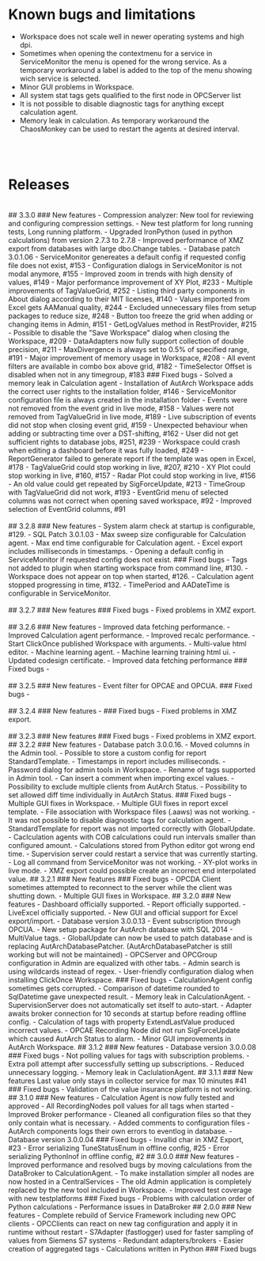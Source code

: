 # Known bugs and limitations
- Workspace does not scale well in newer operating systems and high dpi.
- Sometimes when opening the contextmenu for a service in ServiceMonitor the menu is
opened for the wrong service.
As a temporary workaround a label is added to the top of the menu showing wich service is
selected.
- Minor GUI problems in Workspace.
- All system stat tags gets qualified to the first node in OPCServer list
- It is not possible to disable diagnostic tags for anything except calculation agent.
- Memory leak in calculation. As temporary workaround the ChaosMonkey can be used to
restart the agents at desired interval.
<br/>
<br/>

# Releases
<br/>
## 3.3.0
### New features
- Compression analyzer: New tool for reviewing and configuring compression settings.
- New test platform for long running tests, Long running platform.
- Upgraded IronPython (used in python calculations) from version 2.7.3 to 2.7.8
- Improved performance of XMZ export from databases with large dbo.Change tables.
- Database patch 3.0.1.06
- ServiceMonitor genereates a default config if requested config file does not exist, #153
- Configuration dialogs in ServiceMonitor is not modal anymore, #155
- Improved zoom in trends with high density of values, #149
- Major performance improvement of XY Plot, #233
- Multiple improvements of TagValueGrid, #252
- Listing third party components in About dialog according to their MIT licenses, #140
- Values imported from Excel gets AAManual quality, #244
- Excluded unnecessary files from setup packages to reduce size, #248
- Button too freeze the grid when adding or changing items in Admin, #151
- GetLogValues method in RestProvider, #215
- Possible to disable the "Save Workspace" dialog when closing the Workspace, #209
- DataAdapters now fully support collection of double precision, #211
- MaxDivergence is always set to 0.5% of specified range, #191
- Major improvement of memory usage in Workspace, #208
- All event filters are available in combo box above grid, #182
- TimeSelector Offset is disabled when not in any timegroup, #183
### Fixed bugs
- Solved a memory leak in Calculation agent
- Installation of AutArch Workspace adds the correct user rights to the installation folder,
#146
- ServiceMonitor configuration file is always created in the installation folder
- Events were not removed from the event grid in live mode, #158
- Values were not removed from TagValueGrid in live mode, #189
- Live subscription of events did not stop when closing event grid, #159
- Unexpected behaviour when adding or subtracting time over a DST-shifting, #162
- User did not get sufficient rights to database jobs, #251, #239
- Workspace could crash when editing a dashboard before it was fully loaded, #249
- ReportGenerator failed to generate report if the template was open in Excel, #178
- TagValueGrid could stop working in live, #207, #210
- XY Plot could stop working in live, #160, #157
- Radar Plot could stop working in live, #156
- An old value could get repeated by SigForceUpdate, #213
- TimeGroup with TagValueGrid did not work, #193
- EventGrid menu of selected columns was not correct when opening saved workspace, #92
- Improved selection of EventGrid columns, #91
<br/>
<br/>
## 3.2.8
### New features
- System alarm check at startup is configurable, #129.
- SQL Patch 3.0.1.03
- Max sweep size configurable for Calculation agent.
- Max end time configurable for Calculation agent.
- Excel export includes milliseconds in timestamps.
- Opening a default config in ServiceMonitor if requested config does not exist.
### Fixed bugs
- Tags not added to plugin when starting workspace from command line, #130.
- Workspace does not appear on top when started, #126.
- Calculation agent stopped progressing in time, #132.
- TimePeriod and AADateTime is configurable in ServiceMonitor.
<br/>
<br/>
## 3.2.7
### New features
### Fixed bugs
- Fixed problems in XMZ export.
<br/>
<br/>
## 3.2.6
### New features
- Improved data fetching performance.
- Improved Calculation agent performance.
- Improved recalc performance.
- Start ClickOnce published Workspace with arguments.
- Multi-value html editor.
- Machine learning agent.
- Machine learning training html ui.
- Updated codesign certificate.
- Improved data fetching performance
### Fixed bugs
- 
<br/>
<br/>
## 3.2.5
### New features
- Event filter for OPCAE and OPCUA.
### Fixed bugs
- 
<br/>
<br/>
## 3.2.4
### New features
- 
### Fixed bugs
- Fixed problems in XMZ export.
<br/>
<br/>
## 3.2.3
### New features
### Fixed bugs
- Fixed problems in XMZ export.
## 3.2.2
### New features
- Database patch 3.0.0.16.
- Moved columns in the Admin tool.
- Possible to store a custom config for report StandardTemplate.
- Timestamps in report includes milliseconds.
- Password dialog for admin tools in Workspace.
- Rename of tags supported in Admin tool.
- Can insert a comment when importing excel values.
- Possibility to exclude multiple clients from AutArch Status.
- Possibility to set allowed diff time individually in AutArch Status.
### Fixed bugs
- Multiple GUI fixes in Workspace.
- Multiple GUI fixes in report excel template.
- File association with Workspace files (.aaws) was not working.
- It was not possible to disable diagnostic tags for calculation agent.
- StandardTemplate for report was not imported correctly with GlobalUpdate.
- Caclculation agents with COB calculations could run intervals smaller than configured
amount.
- Calculations stored from Python editor got wrong end time.
- Supervision server could restart a service that was currently starting.
- Log all command from ServiceMonitor was not working.
- XY-plot works in live mode.
- XMZ export could possible create an incorrect end interpolated value.
## 3.2.1
### New features
### Fixed bugs
- OPCDA Client sometimes attempted to reconnect to the server while the client was shutting
down.
- Multiple GUI fixes in Workspace.
## 3.2.0
### New features
- Dashboard officially supported.
- Report officially supported.
- LiveExcel officially supported.
- New GUI and official support for Excel export/import.
- Database version 3.0.0.13
- Event subscription through OPCUA.
- New setup package for AutArch database with SQL 2014
- MultiValue tags.
- GlobalUpdate can now be used to patch database and is replacing
AutArchDatabasePatcher.
(AutArchDatabasePatcher is still working but will not be maintained)
- OPCServer and OPCGroup configuration in Admin are equalized with other tabs.
- Admin search is using wildcards instead of regex.
- User-friendly configuration dialog when installing ClickOnce Workspace.
### Fixed bugs
- CalculationAgent config sometimes gets corrupted.
- Comparison of datetime rounded to SqlDatetime gave unexpected result.
- Memory leak in CalculationAgent.
- SupervisionServer does not automatically set itself to auto-start.
- Adapter awaits broker connection for 10 seconds at startup before reading offline config.
- Calculation of tags with property ExtendLastValue produced incorrect values.
- OPCAE Recording Node did not run SigForceUpdate which caused AutArch Status to
alarm.
- Minor GUI improvements in AutArch Workspace.
## 3.1.2
### New features
- Database version 3.0.0.08
### Fixed bugs
- Not polling values for tags with subscription problems.
- Extra poll attempt after successfully setting up subscriptions.
- Reduced unnecessary logging.
- Memory leak in CaclulationAgent.
## 3.1.1
### New features
Last value only stays in collector service for max 10 minutes #41
### Fixed bugs
- Validation of the value insurance platform is not working.
## 3.1.0
### New features
- Calculation Agent is now fully tested and approved
- All RecordingNodes poll values for all tags when started
- Improved Broker performance
- Cleaned all configuration files so that they only contain what is necessary.
- Added comments to configuration files
- AutArch components logs their own errors to eventlog in database.
- Database version 3.0.0.04
### Fixed bugs
- Invallid char in XMZ Export, #23
- Error serializing TuneStatusEnum in offline config, #25
- Error serializing PythonInof in offline config, #2
## 3.0.0
### New features
- Improved performance and resolved bugs by moving calculations from the DataBroker to
CalculationAgent.
- To make installation simpler all nodes are now hosted in a CentralServices
- The old Admin application is completely replaced by the new tool included in Workspace.
- Improved test coverage with new testplatforms
### Fixed bugs
- Problems with calculation order of Python calculations
- Performance issues in DataBroker
## 2.0.0
### New features
- Complete rebuild of Service Framework including new OPC clients
- OPCClients can react on new tag configuration and apply it in runtime without restart
- S7Adapter (fastlogger) used for faster sampling of values from Siemens S7 systems
- Redundant adapters/brokers
- Easier creation of aggregated tags
- Calculations written in Python
### Fixed bugs

